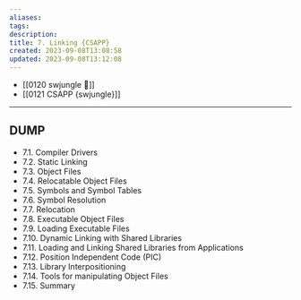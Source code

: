 ```yaml
---
aliases: 
tags: 
description:
title: 7. Linking {CSAPP}
created: 2023-09-08T13:08:58
updated: 2023-09-08T13:12:08
---
```

- [[0120 swjungle 🤖]]
- [[0121 CSAPP {swjungle}]]
___

## DUMP

- 7.1. Compiler Drivers
- 7.2. Static Linking
- 7.3. Object Files
- 7.4. Relocatable Object Files
- 7.5. Symbols and Symbol Tables
- 7.6. Symbol Resolution
- 7.7. Relocation
- 7.8. Executable Object Files
- 7.9. Loading Executable Files
- 7.10. Dynamic Linking with Shared Libraries
- 7.11. Loading and Linking Shared Libraries from Applications
- 7.12. Position Independent Code (PIC)
- 7.13. Library Interpositioning
- 7.14. Tools for manipulating Object Files
- 7.15. Summary

